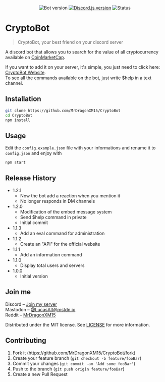 <p align="center">
   <img src="https://img.shields.io/badge/Bot_Version-1.2.0-lightgrey.svg?style=for-the-badge" alt="Bot version"></img>
   <a href="https://discord.js.org/" target="_blank"><img src="https://img.shields.io/badge/discord.js-11.2.1-blue.svg?style=for-the-badge" alt="Discord.js version"></img></a>
   <img src="https://img.shields.io/badge/Status-Online-brightgreen.svg?style=for-the-badge" alt="Status"></img>
</p>

# CryptoBot
> CryptoBot, your best friend on your discord server

A discord bot that allows you to search for the value of all cryptocurrency available on [CoinMarketCap](https://coinmarketcap.com/).

If you want to add it on your server, it's simple, you just need to click here: [CryptoBot Website](https://cryptobot.lucasalt.fr).<br>
To see all the commands available on the bot, just write $help in a text channel.

## Installation

```sh
git clone https://github.com/MrDragonXM15/CryptoBot
cd CryptoBot
npm install
```

## Usage

Edit the `config.example.json` file with your informations and rename it to `config.json` and enjoy with

```sh
npm start
```

## Release History
* 1.2.1
    * Now the bot add a reaction when you mention it
    * No longer responds in DM channels
* 1.2.0
    * Modification of the embed message system
    * Send $help command in private
    * Initial commit
* 1.1.3
    * Add an eval command for administration
* 1.1.2
    * Create an "API" for the official website
* 1.1.1
    * Add an information command
* 1.1.0
    * Display total users and servers
* 1.0.0
    * Initial version

## Join me

Discord – [Join my server](https://discord.gg/4HqYAjy)<br>
Mastodon – [@LucasAlt@mstdn.io](https://mstdn.io/@lucasalt)<br>
Reddit – [MrDragonXM15](https://www.reddit.com/user/MrDragonXM15/)

Distributed under the MIT license. See [LICENSE](https://github.com/MrDragonXM15/CryptoBot/blob/master/LICENSE) for more information.

## Contributing

1. Fork it (<https://github.com/MrDragonXM15/CryptoBot/fork>)
2. Create your feature branch (`git checkout -b feature/fooBar`)
3. Commit your changes (`git commit -am 'Add some fooBar'`)
4. Push to the branch (`git push origin feature/fooBar`)
5. Create a new Pull Request
